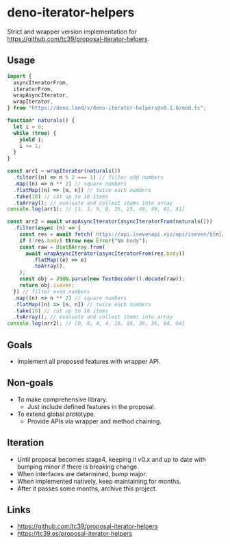 # deno-iterator-helpers

Strict and wrapper version implementation for
https://github.com/tc39/proposal-iterator-helpers.

## Usage

```ts
import {
  asyncIteratorFrom,
  iteratorFrom,
  wrapAsyncIterator,
  wrapIterator,
} from "https://deno.land/x/deno-iterator-helpers@v0.1.0/mod.ts";

function* naturals() {
  let i = 0;
  while (true) {
    yield i;
    i += 1;
  }
}

const arr1 = wrapIterator(naturals())
  .filter((n) => n % 2 === 1) // filter odd numbers
  .map((n) => n ** 2) // square numbers
  .flatMap((n) => [n, n]) // twice each numbers
  .take(10) // cut up to 10 items
  .toArray(); // evaluate and collect items into array
console.log(arr1); // [1, 1, 9, 9, 25, 25, 49, 49, 81, 81]

const arr2 = await wrapAsyncIterator(asyncIteratorFrom(naturals()))
  .filter(async (n) => {
    const res = await fetch(`https://api.isevenapi.xyz/api/iseven/${n}/`);
    if (!res.body) throw new Error("No body");
    const raw = Uint8Array.from(
      await wrapAsyncIterator(asyncIteratorFrom(res.body))
        .flatMap((e) => e)
        .toArray(),
    );
    const obj = JSON.parse(new TextDecoder().decode(raw));
    return obj.iseven;
  }) // filter even numbers
  .map((n) => n ** 2) // square numbers
  .flatMap((n) => [n, n]) // twice each numbers
  .take(10) // cut up to 10 items
  .toArray(); // evaluate and collect items into array
console.log(arr2); // [0, 0, 4, 4, 16, 16, 36, 36, 64, 64]
```

## Goals

- Implement all proposed features with wrapper API.

## Non-goals

- To make comprehensive library.
  - Just include defined features in the proposal.
- To extend global prototype.
  - Provide APIs via wrapper and method chaining.

## Iteration

- Until proposal becomes stage4, keeping it v0.x and up to date with bumping
  minor if there is breaking change.
- When interfaces are determined, bump major.
- When implemented natively, keep maintaining for months.
- After it passes some months, archive this project.

## Links

- https://github.com/tc39/proposal-iterator-helpers
- https://tc39.es/proposal-iterator-helpers
